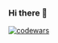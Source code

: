 ### Hi there 👋
[![codewars]([https://www.codewars.com/users/vitaliksamusenko/badges/large])](https://www.codewars.com/users/vitaliksamusenko)   
<!--
**VitalikSamusenko/vitaliksamusenko** is a ✨ _special_ ✨ repository because its `README.md` (this file) appears on your GitHub profile.

Here are some ideas to get you started:

- 🔭 I’m currently working on ...
- 🌱 I’m currently learning ...
- 👯 I’m looking to collaborate on ...
- 🤔 I’m looking for help with ...
- 💬 Ask me about ...
- 📫 How to reach me: ...
- 😄 Pronouns: ...
- ⚡ Fun fact: ...
-->
